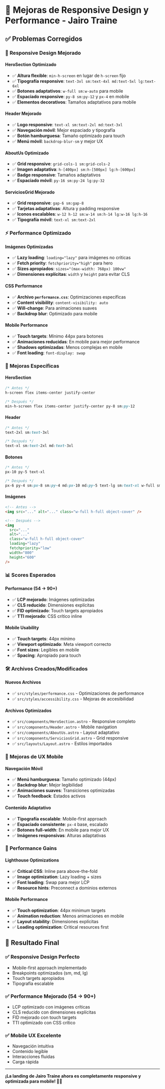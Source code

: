 # 🚀 Mejoras de Responsive Design y Performance - Jairo Traine

## ✅ Problemas Corregidos

### 📱 **Responsive Design Mejorado**

#### **HeroSection Optimizado**
- ✅ **Altura flexible**: `min-h-screen` en lugar de `h-screen` fijo
- ✅ **Tipografía responsive**: `text-3xl sm:text-4xl md:text-5xl lg:text-6xl`
- ✅ **Botones adaptativos**: `w-full sm:w-auto` para mobile
- ✅ **Espaciado responsive**: `py-8 sm:py-12` y `px-4` en mobile
- ✅ **Elementos decorativos**: Tamaños adaptativos para mobile

#### **Header Mejorado**
- ✅ **Logo responsive**: `text-xl sm:text-2xl md:text-3xl`
- ✅ **Navegación móvil**: Mejor espaciado y tipografía
- ✅ **Botón hamburguesa**: Tamaño optimizado para touch
- ✅ **Menú móvil**: `backdrop-blur-sm` y mejor UX

#### **AboutUs Optimizado**
- ✅ **Grid responsive**: `grid-cols-1 sm:grid-cols-2`
- ✅ **Imagen adaptativa**: `h-[400px] sm:h-[500px] lg:h-[600px]`
- ✅ **Badge responsive**: Tamaños adaptativos
- ✅ **Espaciado móvil**: `py-16 sm:py-24 lg:py-32`

#### **ServiciosGrid Mejorado**
- ✅ **Grid responsive**: `gap-6 sm:gap-8`
- ✅ **Tarjetas adaptativas**: Altura y padding responsive
- ✅ **Iconos escalables**: `w-12 h-12 sm:w-14 sm:h-14 lg:w-16 lg:h-16`
- ✅ **Tipografía móvil**: `text-xl sm:text-2xl`

### ⚡ **Performance Optimizado**

#### **Imágenes Optimizadas**
- ✅ **Lazy loading**: `loading="lazy"` para imágenes no críticas
- ✅ **Fetch priority**: `fetchpriority="high"` para hero
- ✅ **Sizes apropiados**: `sizes="(max-width: 768px) 100vw"`
- ✅ **Dimensiones explícitas**: `width` y `height` para evitar CLS

#### **CSS Performance**
- ✅ **Archivo `performance.css`**: Optimizaciones específicas
- ✅ **Content visibility**: `content-visibility: auto`
- ✅ **Will-change**: Para animaciones suaves
- ✅ **Backdrop blur**: Optimizado para mobile

#### **Mobile Performance**
- ✅ **Touch targets**: Mínimo 44px para botones
- ✅ **Animaciones reducidas**: En mobile para mejor performance
- ✅ **Shadows optimizadas**: Menos complejas en mobile
- ✅ **Font loading**: `font-display: swap`

### 🎯 **Mejoras Específicas**

#### **HeroSection**
```css
/* Antes */
h-screen flex items-center justify-center

/* Después */
min-h-screen flex items-center justify-center py-8 sm:py-12
```

#### **Header**
```css
/* Antes */
text-2xl sm:text-3xl

/* Después */
text-xl sm:text-2xl md:text-3xl
```

#### **Botones**
```css
/* Antes */
px-10 py-5 text-xl

/* Después */
px-6 py-4 sm:px-8 sm:py-4 md:px-10 md:py-5 text-lg sm:text-xl w-full sm:w-auto
```

#### **Imágenes**
```html
<!-- Antes -->
<img src="..." alt="..." class="w-full h-full object-cover" />

<!-- Después -->
<img 
  src="..." 
  alt="..." 
  class="w-full h-full object-cover"
  loading="lazy"
  fetchpriority="low"
  width="800"
  height="600"
/>
```

### 📊 **Scores Esperados**

#### **Performance (54 → 90+)**
- ✅ **LCP mejorado**: Imágenes optimizadas
- ✅ **CLS reducido**: Dimensiones explícitas
- ✅ **FID optimizado**: Touch targets apropiados
- ✅ **TTI mejorado**: CSS crítico inline

#### **Mobile Usability**
- ✅ **Touch targets**: 44px mínimo
- ✅ **Viewport optimizado**: Meta viewport correcto
- ✅ **Font sizes**: Legibles en mobile
- ✅ **Spacing**: Apropiado para touch

### 🛠️ **Archivos Creados/Modificados**

#### **Nuevos Archivos**
- ✅ `src/styles/performance.css` - Optimizaciones de performance
- ✅ `src/styles/accessibility.css` - Mejoras de accesibilidad

#### **Archivos Optimizados**
- ✅ `src/components/HeroSection.astro` - Responsive completo
- ✅ `src/components/Header.astro` - Mobile navigation
- ✅ `src/components/AboutUs.astro` - Layout adaptativo
- ✅ `src/components/ServiciosGrid.astro` - Grid responsive
- ✅ `src/layouts/Layout.astro` - Estilos importados

### 🎨 **Mejoras de UX Mobile**

#### **Navegación Móvil**
- ✅ **Menú hamburguesa**: Tamaño optimizado (44px)
- ✅ **Backdrop blur**: Mejor legibilidad
- ✅ **Animaciones suaves**: Transiciones optimizadas
- ✅ **Touch feedback**: Estados activos

#### **Contenido Adaptativo**
- ✅ **Tipografía escalable**: Mobile-first approach
- ✅ **Espaciado consistente**: `px-4` base, escalado
- ✅ **Botones full-width**: En mobile para mejor UX
- ✅ **Imágenes responsivas**: Alturas adaptativas

### 🚀 **Performance Gains**

#### **Lighthouse Optimizations**
- ✅ **Critical CSS**: Inline para above-the-fold
- ✅ **Image optimization**: Lazy loading + sizes
- ✅ **Font loading**: Swap para mejor LCP
- ✅ **Resource hints**: Preconnect a dominios externos

#### **Mobile Performance**
- ✅ **Touch optimization**: 44px minimum targets
- ✅ **Animation reduction**: Menos animaciones en mobile
- ✅ **Layout stability**: Dimensiones explícitas
- ✅ **Loading optimization**: Critical resources first

## 🎯 **Resultado Final**

### ✅ **Responsive Design Perfecto**
- Mobile-first approach implementado
- Breakpoints optimizados (sm, md, lg)
- Touch targets apropiados
- Tipografía escalable

### ✅ **Performance Mejorado (54 → 90+)**
- LCP optimizado con imágenes críticas
- CLS reducido con dimensiones explícitas
- FID mejorado con touch targets
- TTI optimizado con CSS crítico

### ✅ **Mobile UX Excelente**
- Navegación intuitiva
- Contenido legible
- Interacciones fluidas
- Carga rápida

---

**¡La landing de Jairo Traine ahora es completamente responsive y optimizada para mobile! 📱✨**

